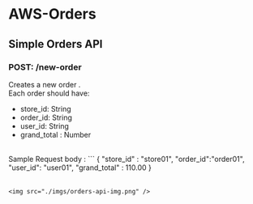 # AWS-Orders
## Simple Orders API

### POST:  /new-order
Creates a new order .
<br>
Each order should have:
- store_id: String
- order_id: String
- user_id: String
- grand_total : Number
<br>
Sample Request body :
```
{
"store_id" : "store01",
"order_id":"order01",
"user_id": "user01",
"grand_total" : 110.00
}

```

<img src="./imgs/orders-api-img.png" />